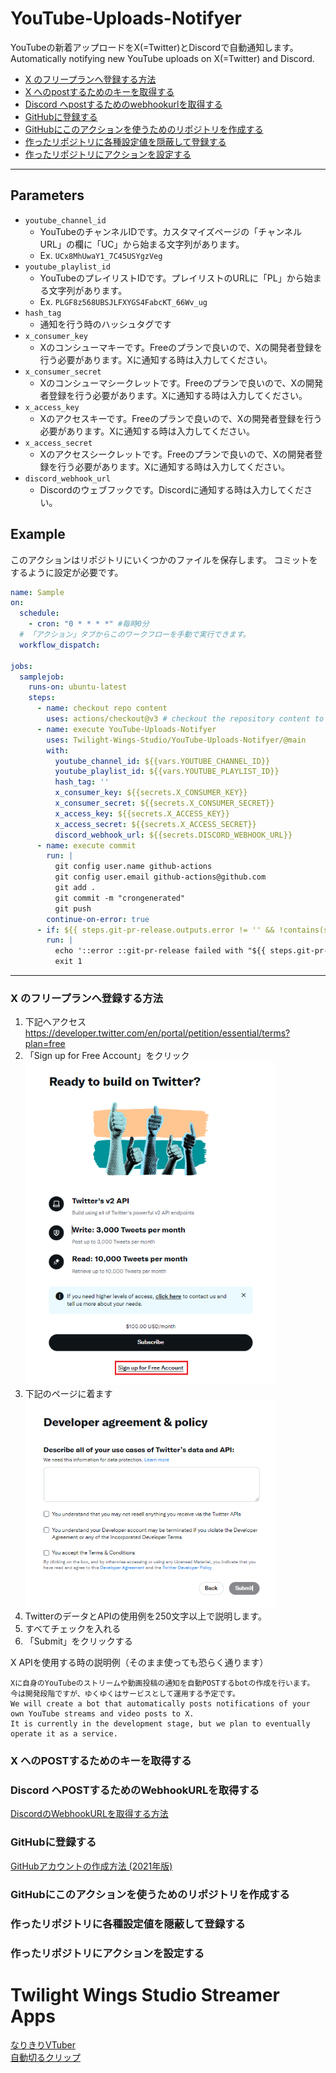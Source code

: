 # YouTube-Uploads-Notifyer

YouTubeの新着アップロードをX(=Twitter)とDiscordで自動通知します。  
Automatically notifying new YouTube uploads on X(=Twitter) and Discord.

- [X のフリープランへ登録する方法](#x-のフリープランへ登録する方法)
- [X へのpostするためのキーを取得する](#x-へのpostするためのキーを取得する)
- [Discord へpostするためのwebhookurlを取得する](#discord-へpostするためのwebhookurlを取得する)
- [GitHubに登録する](#githubに登録する)
- [GitHubにこのアクションを使うためのリポジトリを作成する](#githubにこのアクションを使うためのリポジトリを作成する)
- [作ったリポジトリに各種設定値を隠蔽して登録する](#作ったリポジトリに各種設定値を隠蔽して登録する)
- [作ったリポジトリにアクションを設定する](#作ったリポジトリにアクションを設定する)

***

## Parameters
- `youtube_channel_id`
  - YouTubeのチャンネルIDです。カスタマイズページの「チャンネル URL」の欄に「UC」から始まる文字列があります。
  - Ex. `UCx8MhUwaY1_7C45USYgzVeg`
- `youtube_playlist_id` 
  - YouTubeのプレイリストIDです。プレイリストのURLに「PL」から始まる文字列があります。
  - Ex. `PLGF8z568UBSJLFXYGS4FabcKT_66Wv_ug`
- `hash_tag`
  - 通知を行う時のハッシュタグです
- `x_consumer_key`
  - Xのコンシューマキーです。Freeのプランで良いので、Xの開発者登録を行う必要があります。Xに通知する時は入力してください。
- `x_consumer_secret`
  - Xのコンシューマシークレットです。Freeのプランで良いので、Xの開発者登録を行う必要があります。Xに通知する時は入力してください。
- `x_access_key`
  - Xのアクセスキーです。Freeのプランで良いので、Xの開発者登録を行う必要があります。Xに通知する時は入力してください。
- `x_access_secret`
  - Xのアクセスシークレットです。Freeのプランで良いので、Xの開発者登録を行う必要があります。Xに通知する時は入力してください。
- `discord_webhook_url`
  - Discordのウェブフックです。Discordに通知する時は入力してください。

## Example

このアクションはリポジトリにいくつかのファイルを保存します。
コミットをするように設定が必要です。

```yml
name: Sample
on:
  schedule:
    - cron: "0 * * * *" #毎時0分
  # 「アクション」タブからこのワークフローを手動で実行できます。
  workflow_dispatch:

jobs:
  samplejob:
    runs-on: ubuntu-latest
    steps:
      - name: checkout repo content
        uses: actions/checkout@v3 # checkout the repository content to github runner.
      - name: execute YouTube-Uploads-Notifyer
        uses: Twilight-Wings-Studio/YouTube-Uploads-Notifyer/@main
        with:
          youtube_channel_id: ${{vars.YOUTUBE_CHANNEL_ID}}
          youtube_playlist_id: ${{vars.YOUTUBE_PLAYLIST_ID}}
          hash_tag: ''
          x_consumer_key: ${{secrets.X_CONSUMER_KEY}}
          x_consumer_secret: ${{secrets.X_CONSUMER_SECRET}}
          x_access_key: ${{secrets.X_ACCESS_KEY}}
          x_access_secret: ${{secrets.X_ACCESS_SECRET}}
          discord_webhook_url: ${{secrets.DISCORD_WEBHOOK_URL}}
      - name: execute commit
        run: |
          git config user.name github-actions
          git config user.email github-actions@github.com
          git add .
          git commit -m "crongenerated"
          git push
        continue-on-error: true
      - if: ${{ steps.git-pr-release.outputs.error != '' && !contains(steps.git-pr-release.outputs.error, 'No pull requests to be released') }}
        run: |
          echo '::error ::git-pr-release failed with "${{ steps.git-pr-release.outputs.error }}"'
          exit 1
```
***

### X のフリープランへ登録する方法

1. 下記へアクセス  
   https://developer.twitter.com/en/portal/petition/essential/terms?plan=free
1. 「Sign up for Free Account」をクリック  
   <img src="readme/1.png" alt="attach:cat" title="attach:cat" width="400">
1. 下記のページに着ます  
   <img src="readme/2.png" alt="attach:cat" title="attach:cat" width="400">
1. TwitterのデータとAPIの使用例を250文字以上で説明します。
1. すべてチェックを入れる
1. 「Submit」をクリックする

X APIを使用する時の説明例（そのまま使っても恐らく通ります）
```
Xに自身のYouTubeのストリームや動画投稿の通知を自動POSTするbotの作成を行います。
今は開発段階ですが、ゆくゆくはサービスとして運用する予定です。
We will create a bot that automatically posts notifications of your own YouTube streams and video posts to X.
It is currently in the development stage, but we plan to eventually operate it as a service.
```

### X へのPOSTするためのキーを取得する

### Discord へPOSTするためのWebhookURLを取得する

[DiscordのWebhookURLを取得する方法](https://intercom.help/yoom/ja/articles/7031857-discord%E3%81%AEwebhookurl%E3%82%92%E5%8F%96%E5%BE%97%E3%81%99%E3%82%8B%E6%96%B9%E6%B3%95)

### GitHubに登録する

[GitHubアカウントの作成方法 (2021年版)](https://qiita.com/ayatokura/items/9eabb7ae20752e6dc79d)

### GitHubにこのアクションを使うためのリポジトリを作成する

### 作ったリポジトリに各種設定値を隠蔽して登録する

### 作ったリポジトリにアクションを設定する

# Twilight Wings Studio Streamer Apps

[なりきりVTuber](https://store.steampowered.com/app/1632350?utm_source=GitHub&utm_content=YouTube-Uploads-Notifyer)  
[自動切るクリップ](https://store.steampowered.com/app/1632800?utm_source=GitHub&utm_content=YouTube-Uploads-Notifyer)
